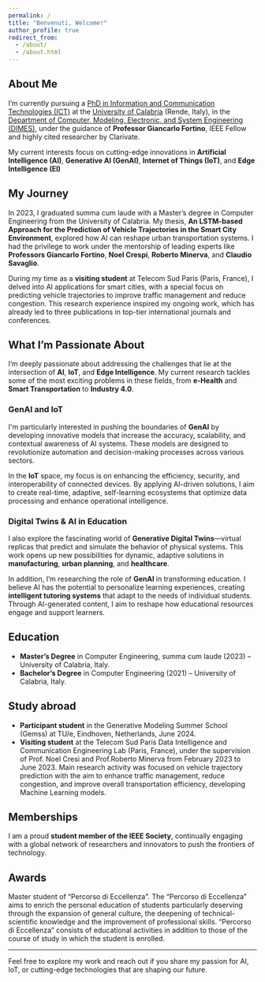 ```yaml
---
permalink: /
title: "Benvenuti, Welcome!"
author_profile: true
redirect_from: 
  - /about/
  - /about.html
---
```


## About Me

<div align="text-align: justify">

I’m currently pursuing a [PhD in Information and Communication Technologies (ICT)](https://dottorato.dimes.unical.it/) at the [University of Calabria](https://www.unical.it/) (Rende, Italy), in the [Department of Computer, Modeling, Electronic, and System Engineering (DIMES)](https://dimes.unical.it/), under the guidance of **Professor Giancarlo Fortino**, IEEE Fellow and highly cited researcher by Clarivate. 

My current interests focus on cutting-edge innovations in **Artificial Intelligence (AI)**, **Generative AI (GenAI)**, **Internet of Things (IoT)**, and **Edge Intelligence (EI)**

</div>

## My Journey

<div align="text-align: justify">

In 2023, I graduated summa cum laude with a Master’s degree in Computer Engineering from the University of Calabria. My thesis, **An LSTM-based Approach for the Prediction of Vehicle Trajectories in the Smart City Environment**, explored how AI can reshape urban transportation systems. I had the privilege to work under the mentorship of leading experts like **Professors Giancarlo Fortino**, **Noel Crespi**, **Roberto Minerva**, and **Claudio Savaglio**.

During my time as a **visiting student** at Telecom Sud Paris (Paris, France), I delved into AI applications for smart cities, with a special focus on predicting vehicle trajectories to improve traffic management and reduce congestion. This research experience inspired my ongoing work, which has already led to three publications in top-tier international journals and conferences.
 
</div>

## What I’m Passionate About

<div align="text-align: justify">

I’m deeply passionate about addressing the challenges that lie at the intersection of **AI**, **IoT**, and **Edge Intelligence**. My current research tackles some of the most exciting problems in these fields, from **e-Health** and **Smart Transportation** to **Industry 4.0**. 

</div>

### GenAI and IoT

<div align="text-align: justify">

I'm particularly interested in pushing the boundaries of **GenAI** by developing innovative models that increase the accuracy, scalability, and contextual awareness of AI systems. These models are designed to revolutionize automation and decision-making processes across various sectors.

In the **IoT** space, my focus is on enhancing the efficiency, security, and interoperability of connected devices. By applying AI-driven solutions, I aim to create real-time, adaptive, self-learning ecosystems that optimize data processing and enhance operational intelligence.

</div>

### Digital Twins & AI in Education

<div align="text-align: justify">

I also explore the fascinating world of **Generative Digital Twins**—virtual replicas that predict and simulate the behavior of physical systems. This work opens up new possibilities for dynamic, adaptive solutions in **manufacturing**, **urban planning**, and **healthcare**.

In addition, I’m researching the role of **GenAI** in transforming education. I believe AI has the potential to personalize learning experiences, creating **intelligent tutoring systems** that adapt to the needs of individual students. Through AI-generated content, I aim to reshape how educational resources engage and support learners.

</div>

## Education

<div align="text-align: justify">

- **Master’s Degree** in Computer Engineering, summa cum laude (2023) – University of Calabria, Italy.
- **Bachelor’s Degree** in Computer Engineering (2021) – University of Calabria, Italy.

</div>

## Study abroad

<div align="text-align: justify">

- **Participant student** in the Generative Modeling Summer School (Gemss) at TU/e, Eindhoven, Netherlands, June 2024.
- **Visiting student** at the Telecom Sud Paris Data Intelligence and Communication Engineering Lab (Paris, France), under the supervision of Prof. Noel Cresi and Prof.Roberto Minerva from February 2023 to June 2023. Main research activity was focused on vehicle trajectory prediction with the aim to enhance traffic management, reduce congestion, and improve overall transportation efficiency, developing Machine Learning models.

</div>

## Memberships

<div align="text-align: justify">

I am a proud **student member of the IEEE Society**, continually engaging with a global network of researchers and innovators to push the frontiers of technology.

</div>

## Awards

<div align="text-align: justify">

Master student of “Percorso di Eccellenza". 
The “Percorso di Eccellenza” aims to enrich the personal education of students particularly deserving through the expansion of general culture, the deepening of technical-scientific knowledge and the improvement of professional skills. “Percorso di Eccellenza” consists of educational activities in addition to those of the course of study in which the student is enrolled.

</div>

---

Feel free to explore my work and reach out if you share my passion for AI, IoT, or cutting-edge technologies that are shaping our future.
